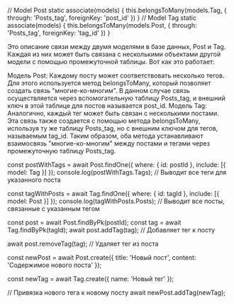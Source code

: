 // Model Post
static associate(models) {
this.belongsToMany(models.Tag, { through: 'Posts_tag', foreignKey: 'post_id' })
}
// Model Tag
static associate(models) {
this.belongsToMany(models.Post, { through: 'Posts_tag', foreignKey: 'tag_id' })
}

Это описание связи между двумя моделями в базе данных, Post и Tag. Каждая из них может быть связана с несколькими объектами другой модели с помощью промежуточной таблицы. Вот как это работает:

Модель Post:
Каждому посту может соответствовать несколько тегов. Для этого используется метод belongsToMany, который позволяет создать связь "многие-ко-многим".
В данном случае связь осуществляется через вспомогательную таблицу Posts_tag, и внешний ключ в этой таблице для постов называется post_id.
Модель Tag:
Аналогично, каждый тег может быть связан с несколькими постами.
Эта связь также создается с помощью метода belongsToMany, используя ту же таблицу Posts_tag, но с внешним ключом для тегов, называемым tag_id.
Таким образом, оба метода устанавливают взаимосвязь "многие-ко-многим" между постами и тегами через промежуточную таблицу Posts_tag.

const postWithTags = await Post.findOne({
  where: { id: postId },
  include: [{ model: Tag }]
});
console.log(postWithTags.Tags); // Выводит все теги для указанного поста


const tagWithPosts = await Tag.findOne({
  where: { id: tagId },
  include: [{ model: Post }]
});
console.log(tagWithPosts.Posts); // Выводит все посты, связанные с указанным тегом


const post = await Post.findByPk(postId);
const tag = await Tag.findByPk(tagId);
await post.addTag(tag); // Добавляет тег к посту


await post.removeTag(tag); // Удаляет тег из поста


const newPost = await Post.create({
  title: 'Новый пост',
  content: 'Содержимое нового поста'
});

const newTag = await Tag.create({ name: 'Новый тег' });

// Привязка нового тега к новому посту
await newPost.addTag(newTag);
